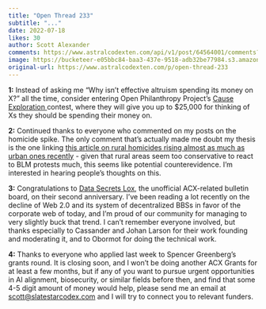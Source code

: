 ```yaml
---
title: "Open Thread 233"
subtitle: "..."
date: 2022-07-18
likes: 30
author: Scott Alexander
comments: https://www.astralcodexten.com/api/v1/post/64564001/comments?&all_comments=true
image: https://bucketeer-e05bbc84-baa3-437e-9518-adb32be77984.s3.amazonaws.com/public/images/f312180d-1e78-4424-b85b-e86e143cd3ba_1022x926.png
original-url: https://www.astralcodexten.com/p/open-thread-233
---
```

**1:** Instead of asking me “Why isn’t effective altruism spending its money on X?” all the time, consider entering Open Philanthropy Project’s [Cause Exploration ](https://www.causeexplorationprizes.com/)contest, where they will give you up to $25,000 for thinking of Xs they should be spending their money on.

**2:** Continued thanks to everyone who commented on my posts on the homicide spike. The only comment that’s actually made me doubt my thesis is the one linking [this article on rural homicides rising almost as much as urban ones recently](https://www.wsj.com/articles/violent-crime-rural-america-homicides-pandemic-increase-11654864251) \- given that rural areas seem too conservative to react to BLM protests much, this seems like potential counterevidence. I’m interested in hearing people’s thoughts on this.

**3:** Congratulations to [Data Secrets Lox](https://www.datasecretslox.com/), the unofficial ACX-related bulletin board, on their second anniversary. I’ve been reading a lot recently on the decline of Web 2.0 and its system of decentralized BBSs in favor of the corporate web of today, and I’m proud of our community for managing to very slightly buck that trend. I can’t remember everyone involved, but thanks especially to Cassander and Johan Larson for their work founding and moderating it, and to Obormot for doing the technical work.

**4:** Thanks to everyone who applied last week to Spencer Greenberg’s grants round. It is closing soon, and I won’t be doing another ACX Grants for at least a few months, but if any of you want to pursue urgent opportunities in AI alignment, biosecurity, or similar fields before then, and find that some 4-5 digit amount of money would help, please send me an email at scott@slatestarcodex.com and I will try to connect you to relevant funders.
